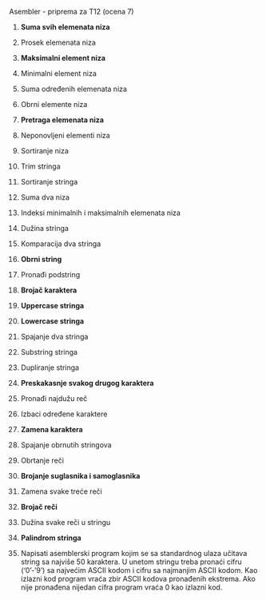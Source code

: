 Asembler - priprema za T12 (ocena 7)
1. **Suma svih elemenata niza**
2. Prosek elemenata niza
3. **Maksimalni element niza**
4. Minimalni element niza
5. Suma određenih elemenata niza
6. Obrni elemente niza
7. **Pretraga elemenata niza**
8. Neponovljeni elementi niza
9. Sortiranje niza
10. Trim stringa
11. Sortiranje stringa
12. Suma dva niza
13. Indeksi minimalnih i maksimalnih elemenata niza
14. Dužina stringa
15. Komparacija dva stringa
16. **Obrni string**
17. Pronađi podstring
18. **Brojač karaktera**
19. **Uppercase stringa**
20. **Lowercase stringa**
21. Spajanje dva stringa
22. Substring stringa
23. Dupliranje stringa
24. **Preskakasnje svakog drugog karaktera**
25. Pronađi najdužu reč
26. Izbaci određene karaktere
27. **Zamena karaktera**
28. Spajanje obrnutih stringova
29. Obrtanje reči
30. **Brojanje suglasnika i samoglasnika**
31. Zamena svake treće reči
32. **Brojač reči**
33. Dužina svake reči u stringu
34. **Palindrom stringa**

1. Napisati asemblerski program kojim se sa standardnog ulaza učitava string sa najviše 50 karaktera. U unetom 
stringu treba pronaći cifru (‘0’-’9’) sa najvećim ASCII kodom i cifru sa najmanjim ASCII kodom. Kao izlazni kod 
program vraća zbir ASCII kodova pronađenih ekstrema.
Ako nije pronađena nijedan cifra program vraća 0 kao izlazni kod.
